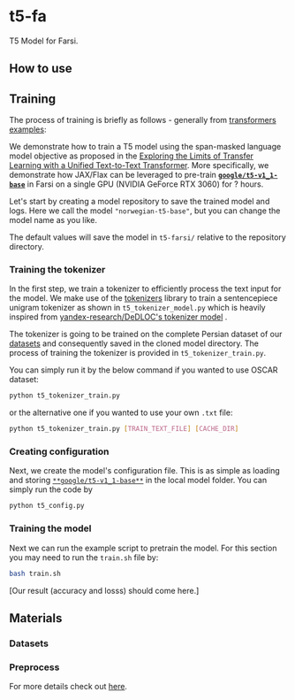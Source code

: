 # t5-fa
T5 Model for Farsi.

## How to use

## Training
The process of training is briefly as follows - generally from [transformers examples](https://github.com/huggingface/transformers/tree/main/examples/flax/language-modeling):

We demonstrate how to train a T5 model using the span-masked language model objective as proposed in the [Exploring the Limits of Transfer Learning with a Unified Text-to-Text Transformer](https://arxiv.org/abs/1910.10683). More specifically, we demonstrate how JAX/Flax can be leveraged to pre-train [**`google/t5-v1_1-base`**](https://huggingface.co/google/t5-v1_1-base) in Farsi on a single GPU (NVIDIA GeForce RTX 3060) for ? hours.

Let's start by creating a model repository to save the trained model and logs.
Here we call the model `"norwegian-t5-base"`, but you can change the model name as you like.

The default values will save the model in `t5-farsi/` relative to the repository directory.

### Training the tokenizer
In the first step, we train a tokenizer to efficiently process the text input for the model. We make use of the [tokenizers](https://github.com/huggingface/tokenizers) library to train a sentencepiece unigram tokenizer as shown in `t5_tokenizer_model.py` which is heavily inspired from [yandex-research/DeDLOC's tokenizer model](https://github.com/yandex-research/DeDLOC/blob/5c994bc64e573702a9a79add3ecd68b38f14b548/sahajbert/tokenizer/tokenizer_model.py) .

The tokenizer is going to be trained on the complete Persian dataset of our [datasets](#Datasets) and consequently saved in the cloned model directory. The process of training the tokenizer is provided in `t5_tokenizer_train.py`.

You can simply run it by the below command if you wanted to use OSCAR dataset:
```bash
python t5_tokenizer_train.py
```
or the alternative one if you wanted to use your own `.txt` file:
```bash
python t5_tokenizer_train.py [TRAIN_TEXT_FILE] [CACHE_DIR]
```

### Creating configuration
Next, we create the model's configuration file. This is as simple as loading and storing [`**google/t5-v1_1-base**`](https://huggingface.co/google/t5-v1_1-base) in the local model folder. You can simply run the code by
```bash
python t5_config.py
```

### Training the model

Next we can run the example script to pretrain the model. For this section you may need to run the `train.sh` file by:
```bash
bash train.sh
```

\[Our result (accuracy and losss) should come here.\]

## Materials
### Datasets

### Preprocess
For more details check out [here](https://github.com/Sharif-SLPL/t5-fa/tree/main/preprocess).
